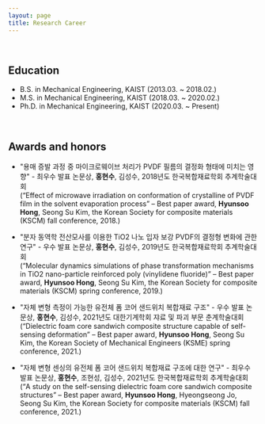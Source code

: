```yaml
---
layout: page
title: Research Career
---
```


<br/>


## Education

- B.S. in Mechanical Engineering, KAIST (2013.03. ~ 2018.02.)
- M.S. in Mechanical Engineering, KAIST (2018.03. ~ 2020.02.)
- Ph.D. in Mechanical Engineering, KAIST (2020.03. ~ Present)
  
  
  
<br>

## Awards and honors

- "용매 증발 과정 중 마이크로웨이브 처리가 PVDF 필름의 결정화 형태에 미치는 영향" - 최우수 발표 논문상, **홍현수**, 김성수, 2018년도 한국복합재료학회 추계학술대회
<br>(“Effect of microwave irradiation on conformation of crystalline of PVDF film in the solvent evaporation process” – Best paper award, **Hyunsoo Hong**, Seong Su Kim, the Korean Society for composite materials (KSCM) fall conference, 2018.)

- "분자 동역학 전산모사를 이용한 TiO2 나노 입자 보강 PVDF의 결정형 변화에 관한 연구" - 우수 발표 논문상, **홍현수**, 김성수, 2019년도 한국복합재료학회 추계학술대회
<br>(“Molecular dynamics simulations of phase transformation mechanisms in TiO2 nano-particle reinforced poly (vinylidene fluoride)” – Best paper award, **Hyunsoo Hong**, Seong Su Kim, the Korean Society for composite materials (KSCM) spring conference, 2019.)

- "자체 변형 측정이 가능한 유전체 폼 코어 샌드위치 복합재료 구조" - 우수 발표 논문상, **홍현수**, 김성수, 2021년도 대한기계학회 쟈료 및 파괴 부문 춘계학술대회
<br>(“Dielectric foam core sandwich composite structure capable of self-sensing deformation” – Best paper award, **Hyunsoo Hong**, Seong Su Kim, the Korean Society of Mechanical Engineers (KSME) spring conference, 2021.)

- "자체 변형 센싱의 유전체 폼 코어 샌드위치 복합재료 구조에 대한 연구" - 최우수 발표 논문상, **홍현수**, 조현성, 김성수, 2021년도 한국복합재료학회 추계학술대회
<br>(“A study on the self-sensing dielectric foam core sandwich composite structures” – Best paper award, **Hyunsoo Hong**, Hyeongseong Jo, Seong Su Kim, the Korean Society for composite materials (KSCM) fall conference, 2021.)

